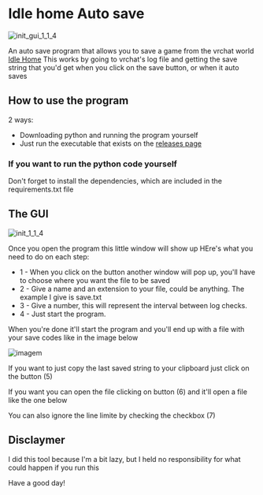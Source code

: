 # Idle home Auto save

![init_gui_1_1_4](https://github.com/fuzzyCute/Idle_home_Auto_save/assets/22378193/57ba078e-2074-4ca5-b8ab-9af4943f510e)

An auto save program that allows you to save a game from the vrchat world [Idle Home](https://vrchat.com/home/world/wrld_c16e4dee-d149-4116-adbc-16bc30b664b0)
This works by going to vrchat's log file and getting the save string that you'd get when you click on the save button, or when it auto saves

## How to use the program
2 ways:
* Downloading python and running the program yourself
* Just run the executable that exists on the [releases page](https://github.com/fuzzyCute/Idle_home_Auto_save/releases/tag/version_1_1_4)

### If you want to run the python code yourself
Don't forget to install the dependencies, which are included in the requirements.txt file

## The GUI

![init_1_1_4](https://github.com/fuzzyCute/Idle_home_Auto_save/assets/22378193/7f69e507-bc0a-4e41-a9c9-81e703cf56f2)

Once you open the program this little window will show up
HEre's what you need to do on each step:
* 1 - When you click on the button another window will pop up, you'll have to choose where you want the file to be saved
* 2 - Give a name and an extension to your file, could be anything. The example I give is save.txt
* 3 - Give a number, this will represent the interval between log checks.
* 4 - Just start the program.

When you're done it'll start the program and you'll end up with a file with your save codes like in the image below

![imagem](https://github.com/fuzzyCute/Idle_home_Auto_save/assets/22378193/0c039f28-6101-4f3b-9252-32e105b7cd08)

If you want to just copy the last saved string to your clipboard just click on the button (5)

If you want you can open the file clicking on button (6) and it'll open a file like the one below

You can also ignore the line limite by checking the checkbox (7)

## Disclaymer
I did this tool because I'm a bit lazy, but I held no responsibility for what could happen if you run this

Have a good day!
